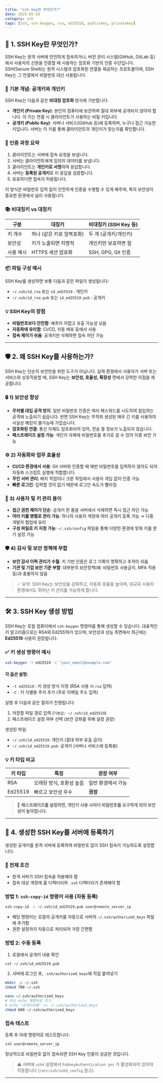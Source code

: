 ```yaml
---
title: "ssh key란 무엇인가?"
date: 2025-05-29
category: ssh
tags: [ssh, ssh-keygen, rsa, ed25519, publickey, privatekey]
---
```


## 🔐 1. SSH Key란 무엇인가?

SSH Key는 원격 서버에 안전하게 접속하거나, 버전 관리 시스템(GitHub, GitLab 등)에서 사용자의 신원을 인증할 때 사용하는 암호화 기반의 인증 수단입니다. SSH(Secure Shell)는 원격 시스템과 암호화된 연결을 제공하는 프로토콜이며, SSH Key는 그 연결에서 비밀번호 대신 사용됩니다.

### 🔑 기본 개념: 공개키와 개인키

SSH Key는 다음과 같은 **비대칭 암호화** 방식에 기반합니다.

* **개인키 (Private Key)**: 본인의 컴퓨터에 보관하며 절대 외부에 공개되지 않아야 합니다. 이 키는 연결 시 클라이언트가 사용하는 비밀 키입니다.
* **공개키 (Public Key)**: 서버나 서비스(GitHub 등)에 등록하며, 누구나 접근 가능한 키입니다. 서버는 이 키를 통해 클라이언트의 개인키가 맞는지를 확인합니다.

### 🔁 인증 과정 요약

1. 클라이언트는 서버에 접속 요청을 보냅니다.
2. 서버는 클라이언트에게 임의의 데이터를 보냅니다.
3. 클라이언트는 **개인키로 서명**하여 응답합니다.
4. 서버는 **등록된 공개키**로 이 응답을 검증합니다.
5. 유효하다면 접속이 허용됩니다.

이 방식은 비밀번호 입력 없이 안전하게 인증을 수행할 수 있게 해주며, 특히 보안성이 중요한 환경에서 널리 사용됩니다.

### 📚 비대칭키 vs 대칭키

| 구분      | 대칭키                    | 비대칭키 (SSH Key 등) |
| --------- | ------------------------- | --------------------- |
| 키 개수   | 하나 (같은 키로 암복호화) | 두 개 (공개키/개인키) |
| 보안성    | 키가 노출되면 치명적      | 개인키만 보호하면 됨  |
| 사용 예시 | HTTPS 세션 암호화         | SSH, GPG, Git 인증    |

### 📦 파일 구성 예시

SSH Key를 생성하면 보통 다음과 같은 파일이 생성됩니다:

* `~/.ssh/id_rsa` 또는 `id_ed25519` : 개인키
* `~/.ssh/id_rsa.pub` 또는 `id_ed25519.pub` : 공개키

### 💡 SSH Key의 장점

* **비밀번호보다 안전함**: 예측이 어렵고 유출 가능성 낮음
* **자동화에 유리함**: CI/CD, 자동 배포 등에서 사용
* **접속 제어가 쉬움**: 공개키만 삭제하면 접속 차단 가능

---

## 🛡️ 2. 왜 SSH Key를 사용하는가?

SSH Key는 단순히 보안만을 위한 도구가 아닙니다. 실제 환경에서 사용자가 서버 또는 서비스와 상호작용할 때, SSH Key는 **보안성, 효율성, 확장성** 면에서 강력한 이점을 제공합니다.

### 🔒 1) 보안성 향상

* **무차별 대입 공격 방지**: 일반 비밀번호 인증은 여러 패스워드를 시도하여 침입하는 공격에 노출되기 쉽습니다. 반면 SSH Key는 무작위 생성된 매우 긴 키를 사용하여 사실상 해킹이 불가능에 가깝습니다.
* **암호화된 연결**: 통신 자체도 암호화되어 있어, 전송 중 정보가 노출되지 않습니다.
* **패스프레이즈 설정 가능**: 개인키 자체에 비밀번호를 추가로 걸 수 있어 이중 보안 가능

### ⚙️ 2) 자동화와 업무 효율성

* **CI/CD 환경에서 사용**: Git 서버와 인증할 때 매번 비밀번호를 입력하지 않아도 되어 자동화 스크립트 실행에 적합합니다.
* **무인 서버 관리**: 배치 작업이나 크론 작업에서 사용자 개입 없이 인증 가능
* **빠른 로그인**: 입력할 것이 없기 때문에 로그인 속도가 빨라짐

### 👥 3) 사용자 및 키 관리 용이

* **접근 권한 제어가 단순**: 공개키 한 줄을 서버에서 삭제하면 즉시 접근 차단 가능
* **여러 키를 병렬로 관리 가능**: 하나의 사용자 계정에 여러 공개키 등록 가능 → 다중 개발자 협업에 유리
* **구성 파일로 키 지정 가능**: `~/.ssh/config` 파일을 통해 다양한 환경에 맞춰 키를 분기 설정 가능

### 🛡️ 4) 감사 및 보안 정책에 부합

* **보안 감사 이력 관리가 수월**: 키 기반 인증은 로그 기록이 명확하고 추적이 쉬움
* **기관 및 기업 보안 기준 부합**: 대부분의 보안정책(예: 비밀번호 사용금지, MFA 적용 등)과 충돌하지 않음

> ✅ 요약: SSH Key는 보안성을 강화하고, 자동화 효율을 높이며, 대규모 사용자 환경에서도 뛰어난 키 관리를 가능하게 합니다.

---

## 🛠️ 3. SSH Key 생성 방법

SSH Key는 로컬 컴퓨터에서 `ssh-keygen` 명령어를 통해 생성할 수 있습니다. 대표적인 키 알고리즘으로는 RSA와 Ed25519가 있으며, 보안성과 성능 측면에서 최근에는 **Ed25519** 사용이 권장됩니다.

### ✅ 키 생성 명령어 예시

```bash
ssh-keygen -t ed25519 -C "your_email@example.com"
```

#### 각 옵션 설명:

* `-t ed25519` : 키 생성 방식 지정 (RSA 사용 시 `rsa` 입력)
* `-C` : 키 식별용 주석 추가 (주로 이메일 주소 입력)

실행 후 다음과 같은 절차가 진행됩니다:

1. 저장할 파일 경로 입력 (`기본값: ~/.ssh/id_ed25519`)
2. 패스프레이즈 설정 여부 선택 (보안 강화를 위해 설정 권장)

생성된 파일:

* `~/.ssh/id_ed25519`: 개인키 (절대 외부 유출 금지)
* `~/.ssh/id_ed25519.pub`: 공개키 (서버나 서비스에 등록용)

### 💡 키 타입 비교

| 키 타입 | 특징                     | 권장 여부          |
| ------- | ------------------------ | ------------------ |
| RSA     | 오래된 방식, 호환성 높음 | 일반 환경에서 가능 |
| Ed25519 | 빠르고 보안성 우수       | **권장**           |

> 🔐 **패스프레이즈를 설정하면, 개인키 사용 시마다 비밀번호를 요구하게 되어 보안성이 높아집니다.**

---

## 🚀 4. 생성한 SSH Key를 서버에 등록하기

생성된 공개키를 원격 서버에 등록하여 비밀번호 없이 SSH 접속이 가능하도록 설정합니다.

### 📌 전제 조건

* 원격 서버가 SSH 접속을 허용해야 함
* 접속 대상 계정에 홈 디렉터리와 `.ssh` 디렉터리가 존재해야 함

### 방법 1: `ssh-copy-id` 명령어 사용 (자동 등록)

```bash
ssh-copy-id -i ~/.ssh/id_ed25519.pub user@remote_server_ip
```

* 해당 명령어는 로컬의 공개키를 자동으로 서버의 `~/.ssh/authorized_keys` 파일에 추가함
* 권한 설정까지 자동으로 처리되어 가장 간편함

### 방법 2: 수동 등록

1. 로컬에서 공개키 내용 확인

```bash
cat ~/.ssh/id_ed25519.pub
```

2. 서버에 로그인 후, `.ssh/authorized_keys`에 직접 붙여넣기

```bash
mkdir -p ~/.ssh
chmod 700 ~/.ssh

nano ~/.ssh/authorized_keys
# 또는 echo 명령어로 추가
# echo "공개키내용" >> ~/.ssh/authorized_keys
chmod 600 ~/.ssh/authorized_keys
```

### 접속 테스트

등록 후 아래 명령어로 테스트합니다:

```bash
ssh user@remote_server_ip
```

정상적으로 비밀번호 없이 접속되면 SSH Key 인증이 성공한 것입니다.

> ⚠️ 서버에 `sshd` 설정에서 `PubkeyAuthentication yes` 가 활성화되어 있어야 작동합니다 (`/etc/ssh/sshd_config` 참고).

---

